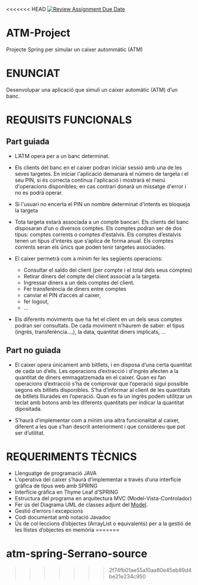 <<<<<<< HEAD
[![Review Assignment Due Date](https://classroom.github.com/assets/deadline-readme-button-24ddc0f5d75046c5622901739e7c5dd533143b0c8e959d652212380cedb1ea36.svg)](https://classroom.github.com/a/VgXyX-GI)
# ATM-Project
Projecte Spring per simular un caixer autommàtic (ATM)

# ENUNCIAT 


Desenvolupar una aplicació que simuli un caixer automàtic (ATM) d’un banc.


# REQUISITS FUNCIONALS

## Part guiada

- L’ATM opera per a un banc determinat. 
- Els clients del banc en el caixer podran iniciar sessió amb una de les seves targetes. En iniciar l'aplicació demanarà el número de targeta i el seu PIN, si és correcta contínua l'aplicació i mostrarà el menú d'operacions disponibles; en cas contrari donarà un missatge d'error i no es podrà operar. 
- Si l'usuari no encerta el PIN un nombre determinat d'intents es bloqueja la targeta

- Tota targeta estarà associada a un compte bancari. Els clients del banc disposaran d’un o diversos comptes. Els comptes podran ser de dos tipus: comptes corrents o comptes d’estalvis.  Els comptes d’estalvis tenen un tipus d’interès que s’aplica de forma anual. Els comptes corrents seran els únics que poden tenir targetes associades.

- El caixer permetrà com a mínim fer les següents operacions:
    - Consultar el saldo del client (per compte i el total dels seus comptes)
    - Retirar diners del compte del client associat a la targeta. 
    - Ingressar diners a un dels comptes del client. 
    - Fer transferència de diners entre comptes 
    - canviar el PIN d’accés al caixer, 
    - fer logout,
    - ...

- Els diferents moviments que ha fet el client en un dels seus comptes podran ser consultats. De cada moviment n’haurem de saber: el tipus (ingrés, transferència…,), la data, quantitat diners implicats, …

## Part no guiada
 - El caixer opera únicament amb bitllets, i en disposa d’una certa quantitat de cada un d’ells. Les operacions d’extracció i d'ingrés afecten a la quantitat de diners emmagatzemada en el caixer. Quan es fan operacions d’extracció s’ha de comprovar que l’operació sigui possible segons els bitllets disponibles. S’ha d’informar al client de les quantitats de bitllets lliurades en l’operació. Quan es fa un ingrès podem utilitzar un teclat amb botons amb les diferents quantitats per indicar la quantitat dipositada.

- S’haurà d’implementar com a mínim una altra funcionalitat al caixer, diferent a les que s’han descrit anteriorment i que considereu que pot ser d’utilitat.



# REQUERIMENTS TÈCNICS
	 	 	 	
- Llenguatge de programació JAVA
- L’operativa del caixer s’haurà d’implementar a través d’una interfície gràfica de tipus web amb SPRING
- Interfície gràfica en Thyme Leaf d’SPRING 
- Estructura del programa en arquitectura MVC (Model-Vista-Controlador)
- Fer ús del Diagrama UML de classes adjunt del [Model](https://github.com/rcervera/ATM-Spring-template/blob/main/ATM-UML-Class%20diagram.png).
- Gestió d’errors i excepcions
- Codi documentat amb notació Javadoc
- Ús de col·leccions d’objectes (ArrayList o equivalents) per a la gestió de les llistes d’objectes en memòria
=======
# atm-spring-Serrano-source
>>>>>>> 2f74fb01ae55a10aa80e45eb89d4be21e234c950

